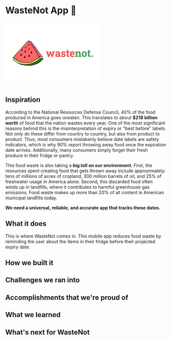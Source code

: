 # WasteNot App 🍉
<img src="app/assets/Devpost Cover.png"/>

## Inspiration
According to the National Resources Defense Council, 40% of the food produced in America goes uneaten. This translates to about **$218 billion worth** of food that the nation wastes every year. One of the most significant reasons behind this is the misinterpretation of expiry or "best before" labels. Not only do these differ from country to country, but also from product to product. Thus, most consumers mistakenly believe date labels are safety indicators, which is why 90% report throwing away food once the expiration date arrives. Additionally, many consumers simply forget their fresh produce in their fridge or pantry.

This food waste is also taking a **big toll on our environment**. First, the resources spent creating food that gets thrown away include approximately: tens of millions of acres of cropland, 300 million barrels of oil, and 25% of freshwater usage in America alone. Second, this discarded food often winds up in landfills, where it contributes to harmful greenhouse gas emissions. Food waste makes up more than 20% of all content in American municipal landfills today.

**We need a universal, reliable, and accurate app that tracks these dates.**

## What it does
This is where WasteNot comes in. This mobile app reduces food waste by reminding the user about the items in their fridge before their projected expiry date.

## How we built it

## Challenges we ran into

## Accomplishments that we're proud of

## What we learned

## What's next for WasteNot

